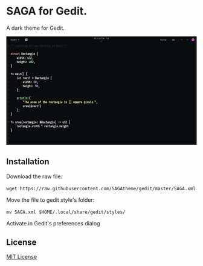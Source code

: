 # SAGA for Gedit.

A dark theme for Gedit.

![Screenshot](./screenshot.png)

## Installation
Download the raw file:

`wget https://raw.githubusercontent.com/SAGAtheme/gedit/master/SAGA.xml`

Move the file to gedit style's folder:

`mv SAGA.xml $HOME/.local/share/gedit/styles/`

Activate in Gedit's preferences dialog

## License

[MIT License](./LICENSE)
